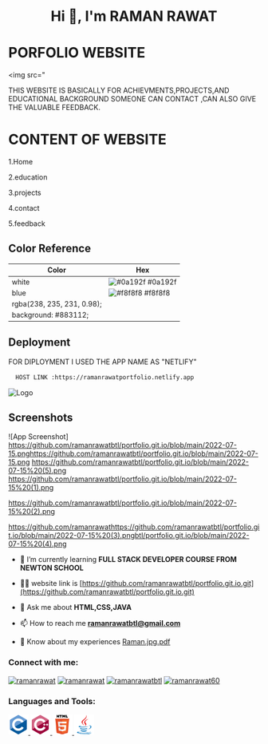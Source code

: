 
<h1 align="center">Hi 👋, I'm RAMAN RAWAT</h1>

# PORFOLIO WEBSITE
<img src="

THIS WEBSITE IS BASICALLY FOR ACHIEVMENTS,PROJECTS,AND EDUCATIONAL BACKGROUND SOMEONE CAN CONTACT ,CAN ALSO GIVE THE VALUABLE FEEDBACK.
# CONTENT OF WEBSITE
1.Home
          
2.education
          
3.projects
          
4.contact
          
5.feedback

## Color Reference

| Color             | Hex                                                                |
| ----------------- | ------------------------------------------------------------------ |
| white | ![#0a192f](https://via.w3school.com/10/0a192f?text=+) #0a192f |
| blue | ![#f8f8f8](https://via.w3school.com/10/f8f8f8?text=+) #f8f8f8 |
| rgba(238, 235, 231, 0.98);
| background: #883112;


## Deployment

FOR DIPLOYMENT I USED THE APP NAME AS "NETLIFY"


```bash
  HOST LINK :https://ramanrawatportfolio.netlify.app
```


![Logo](https://dev-to-uploads.s3.amazonaws.com/uploads/articles/th5xamgrr6se0x5ro4g6.png)


## Screenshots

![App Screenshot]
https://github.com/ramanrawatbtl/portfolio.git.io/blob/main/2022-07-15.pnghttps://github.com/ramanrawatbtl/portfolio.git.io/blob/main/2022-07-15.png
https://github.com/ramanrawatbtl/portfolio.git.io/blob/main/2022-07-15%20(5).png
https://github.com/ramanrawatbtl/portfolio.git.io/blob/main/2022-07-15%20(1).png

https://github.com/ramanrawatbtl/portfolio.git.io/blob/main/2022-07-15%20(2).png

https://github.com/ramanrawathttps://github.com/ramanrawatbtl/portfolio.git.io/blob/main/2022-07-15%20(3).pngbtl/portfolio.git.io/blob/main/2022-07-15%20(4).png


- 🌱 I’m currently learning **FULL STACK DEVELOPER COURSE FROM NEWTON SCHOOL**

- 👨‍💻 website link is [https://github.com/ramanrawatbtl/portfolio.git.io.git](https://github.com/ramanrawatbtl/portfolio.git.io.git)

- 💬 Ask me about **HTML,CSS,JAVA**

- 📫 How to reach me **ramanrawatbtl@gmail.com**

- 📄 Know about my experiences [Raman.jpg.pdf](Raman.jpg.pdf)

<h3 align="left">Connect with me:</h3>
<p align="left">
<a href="https://twitter.com/ramanrawat" target="blank"><img align="center" src="https://raw.githubusercontent.com/rahuldkjain/github-profile-readme-generator/master/src/images/icons/Social/twitter.svg" alt="ramanrawat" height="30" width="40" /></a>
<a href="https://linkedin.com/in/ramanrawat" target="blank"><img align="center" src="https://raw.githubusercontent.com/rahuldkjain/github-profile-readme-generator/master/src/images/icons/Social/linked-in-alt.svg" alt="ramanrawat" height="30" width="40" /></a>
<a href="https://fb.com/ramanrawatbtl" target="blank"><img align="center" src="https://raw.githubusercontent.com/rahuldkjain/github-profile-readme-generator/master/src/images/icons/Social/facebook.svg" alt="ramanrawatbtl" height="30" width="40" /></a>
<a href="https://instagram.com/ramanrawat60" target="blank"><img align="center" src="https://raw.githubusercontent.com/rahuldkjain/github-profile-readme-generator/master/src/images/icons/Social/instagram.svg" alt="ramanrawat60" height="30" width="40" /></a>
</p>

<h3 align="left">Languages and Tools:</h3>
<p align="left"> <a href="https://www.cprogramming.com/" target="_blank" rel="noreferrer"> <img src="https://raw.githubusercontent.com/devicons/devicon/master/icons/c/c-original.svg" alt="c" width="40" height="40"/> </a> <a href="https://www.w3schools.com/cpp/" target="_blank" rel="noreferrer"> <img src="https://raw.githubusercontent.com/devicons/devicon/master/icons/cplusplus/cplusplus-original.svg" alt="cplusplus" width="40" height="40"/> </a> <a href="https://www.w3.org/html/" target="_blank" rel="noreferrer"> <img src="https://raw.githubusercontent.com/devicons/devicon/master/icons/html5/html5-original-wordmark.svg" alt="html5" width="40" height="40"/> </a> <a href="https://www.java.com" target="_blank" rel="noreferrer"> <img src="https://raw.githubusercontent.com/devicons/devicon/master/icons/java/java-original.svg" alt="java" width="40" height="40"/> </a> </p>

